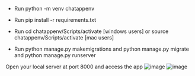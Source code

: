 - Run 
  python -m venv chatappenv

- Run
  pip install -r requirements.txt

- Run
  cd chatappenv/Scripts/activate [windows users]
  or
  source chatappenv/Scripts/activate [mac users]

- Run 
  python manage.py makemigrations
  and
  python manage.py migrate
  and 
  python manage.py runserver

Open your local server at port 8000 and access the app
![image](https://github.com/EmekaOkonkwo101/Django-chatapp/assets/103938859/96be8fad-8291-4f30-8efc-e9d66c50ff43)
![image](https://github.com/EmekaOkonkwo101/Django-chatapp/assets/103938859/eae90078-baef-41e8-ba5d-59b4cf6256f0)

